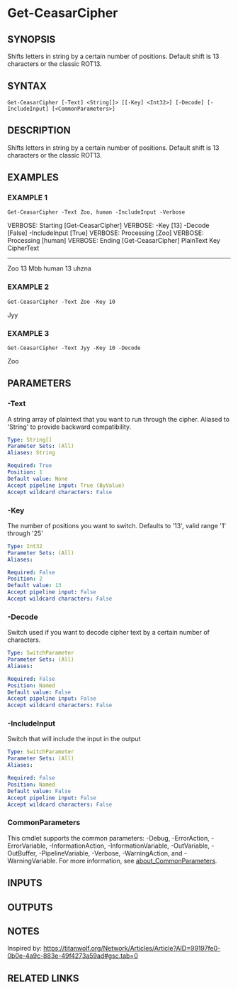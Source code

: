 ﻿---
external help file: PoshFunctions-help.xml
Module Name: poshfunctions
online version: http://wonkysoftware.appspot.com
schema: 2.0.0
---

# Get-CeasarCipher

## SYNOPSIS
Shifts letters in string by a certain number of positions.
Default shift is 13 characters or the classic ROT13.

## SYNTAX

```
Get-CeasarCipher [-Text] <String[]> [[-Key] <Int32>] [-Decode] [-IncludeInput] [<CommonParameters>]
```

## DESCRIPTION
Shifts letters in string by a certain number of positions.
Default shift is 13 characters or the classic ROT13.

## EXAMPLES

### EXAMPLE 1
```
Get-CeasarCipher -Text Zoo, human -IncludeInput -Verbose
```

VERBOSE: Starting \[Get-CeasarCipher\]
VERBOSE: -Key \[13\] -Decode \[False\] -IncludeInput \[True\]
VERBOSE: Processing \[Zoo\]
VERBOSE: Processing \[human\]
VERBOSE: Ending \[Get-CeasarCipher\]
PlainText Key CipherText
--------- --- ----------
Zoo        13 Mbb
human      13 uhzna

### EXAMPLE 2
```
Get-CeasarCipher -Text Zoo -Key 10
```

Jyy

### EXAMPLE 3
```
Get-CeasarCipher -Text Jyy -Key 10 -Decode
```

Zoo

## PARAMETERS

### -Text
A string array of plaintext that you want to run through the cipher.
Aliased to 'String' to provide backward compatibility.

```yaml
Type: String[]
Parameter Sets: (All)
Aliases: String

Required: True
Position: 1
Default value: None
Accept pipeline input: True (ByValue)
Accept wildcard characters: False
```

### -Key
The number of positions you want to switch.
Defaults to '13', valid range '1' through '25'

```yaml
Type: Int32
Parameter Sets: (All)
Aliases:

Required: False
Position: 2
Default value: 13
Accept pipeline input: False
Accept wildcard characters: False
```

### -Decode
Switch used if you want to decode cipher text by a certain number of characters.

```yaml
Type: SwitchParameter
Parameter Sets: (All)
Aliases:

Required: False
Position: Named
Default value: False
Accept pipeline input: False
Accept wildcard characters: False
```

### -IncludeInput
Switch that will include the input in the output

```yaml
Type: SwitchParameter
Parameter Sets: (All)
Aliases:

Required: False
Position: Named
Default value: False
Accept pipeline input: False
Accept wildcard characters: False
```

### CommonParameters
This cmdlet supports the common parameters: -Debug, -ErrorAction, -ErrorVariable, -InformationAction, -InformationVariable, -OutVariable, -OutBuffer, -PipelineVariable, -Verbose, -WarningAction, and -WarningVariable. For more information, see [about_CommonParameters](http://go.microsoft.com/fwlink/?LinkID=113216).

## INPUTS

## OUTPUTS

## NOTES
Inspired by: https://titanwolf.org/Network/Articles/Article?AID=99197fe0-0b0e-4a9c-883e-49f4273a59ad#gsc.tab=0

## RELATED LINKS
